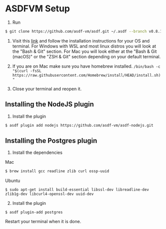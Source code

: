 # ASDFVM Setup
1. Run
```bash
$ git clone https://github.com/asdf-vm/asdf.git ~/.asdf --branch v0.8.1
```

1. Visit this [link](https://asdf-vm.com/guide/getting-started.html#_3-install-asdf) and follow the installation instructions for your OS and terminal. For Windows with WSL and most linux distros you will look at the "Bash & Git" section. For Mac you will look either at the "Bash & Git (macOS)" or the "ZSH & Git" section depending on your default terminal.

1. If you are on Mac make sure you have homebrew installed.
`/bin/bash -c "$(curl -fsSL https://raw.githubusercontent.com/Homebrew/install/HEAD/install.sh)"`
1. Close your terminal and reopen it.

## Installing the NodeJS plugin
1. Install the plugin
```bash
$ asdf plugin add nodejs https://github.com/asdf-vm/asdf-nodejs.git
```

## Installing the Postgres plugin
1. Install the dependencies

Mac
```bash
$ brew install gcc readline zlib curl ossp-uuid
```

Ubuntu
```
$ sudo apt-get install build-essential libssl-dev libreadline-dev zlib1g-dev libcurl4-openssl-dev uuid-dev
```

2. Install the plugin
```
$ asdf plugin-add postgres
```


Restart your terminal when it is done.